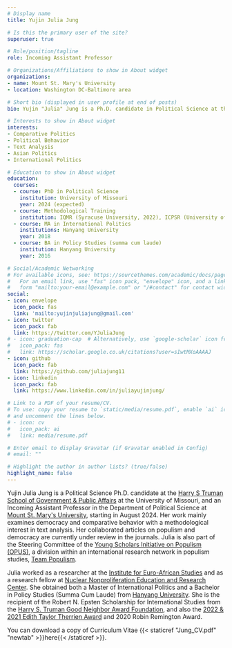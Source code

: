 ```yaml
---
# Display name
title: Yujin Julia Jung

# Is this the primary user of the site?
superuser: true

# Role/position/tagline
role: Incoming Assistant Professor

# Organizations/Affiliations to show in About widget
organizations:
- name: Mount St. Mary's University
- location: Washington DC-Baltimore area

# Short bio (displayed in user profile at end of posts)
bio: Yujin "Julia" Jung is a Ph.D. candidate in Political Science at the Truman School of Government and Public Affairs, University of Missouri, and an incoming Assistant Professor in the Department of Political Science at Mount St. Mary's University. 

# Interests to show in About widget
interests:
- Comparative Politics
- Political Behavior
- Text Analysis
- Asian Politics
- International Politics

# Education to show in About widget
education:
  courses:
  - course: PhD in Political Science
    institution: University of Missouri
    year: 2024 (expected)
  - course: Methodological Training 
    institution: IQMR (Syracuse University, 2022), ICPSR (University of Michigan, 2021), SICSS (Rutgers University, 2020)
  - course: MA in International Politics
    institutions: Hanyang University
    year: 2018
  - course: BA in Policy Studies (summa cum laude)
    institution: Hanyang University
    year: 2016

# Social/Academic Networking
# For available icons, see: https://sourcethemes.com/academic/docs/page-builder/#icons
#   For an email link, use "fas" icon pack, "envelope" icon, and a link in the
#   form "mailto:your-email@example.com" or "/#contact" for contact widget.
social:
- icon: envelope
  icon_pack: fas
  link: 'mailto:yujinjuliajung@gmail.com'
- icon: twitter
  icon_pack: fab
  link: https://twitter.com/YJuliaJung
# - icon: graduation-cap  # Alternatively, use `google-scholar` icon from `ai` icon pack
#   icon_pack: fas
#   link: https://scholar.google.co.uk/citations?user=sIwtMXoAAAAJ
- icon: github
  icon_pack: fab
  link: https://github.com/juliajung11
- icon: linkedin
  icon_pack: fab
  link: https://www.linkedin.com/in/juliayujinjung/

# Link to a PDF of your resume/CV.
# To use: copy your resume to `static/media/resume.pdf`, enable `ai` icons in `params.toml`, 
# and uncomment the lines below.
# - icon: cv
#   icon_pack: ai
#   link: media/resume.pdf

# Enter email to display Gravatar (if Gravatar enabled in Config)
# email: ""

# Highlight the author in author lists? (true/false)
highlight_name: false
---
```


Yujin Julia Jung is a Political Science Ph.D. candidate at the [Harry S Truman School of Government & Public Affairs](https://truman.missouri.edu) at the University of Missouri, and an Incoming Assistant Professor in the Department of Political Science at [Mount St. Mary's University](https://msmary.edu/), starting in August 2024. Her work mainly examines democracy and comparative behavior with a methodological interest in text analysis. Her collaborated articles on populism and democracy are currently under review in the journals. Julia is also part of the Steering Committee of the [Young Scholars Initiative on Populism (OPUS)](https://populism.byu.edu/directory/yujin-julia-jung), a division within an international research network in populism studies, [Team Populism](https://populism.byu.edu/).

Julia worked as a researcher at the [Institute for Euro-African Studies](http://africa.hanyang.ac.kr/eng/) and as a research fellow at [Nuclear Nonproliferation Education and Research Center](http://nerec.or.kr/). She obtained both a Master of International Politics and a Bachelor in Policy Studies (Summa Cum Laude) from [Hanyang University](https://www.hanyang.ac.kr/web/eng). She is the recipient of the Robert N. Epsten Scholarship for International Studies from the [Harry S. Truman Good Neighbor Award Foundation](https://trumanaward.org/), and also the [2022 & 2021 Edith Taylor Therrien Award](https://truman.missouri.edu/news/39th-annual-awards-reception) and 2020 Robin Remington Award. 

You can download a copy of Curriculum Vitae {{< staticref "Jung_CV.pdf" "newtab" >}}here{{< /staticref >}}.

